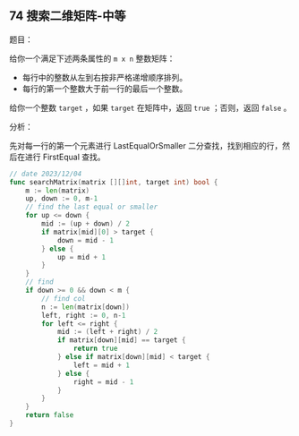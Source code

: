 ## 74 搜索二维矩阵-中等

题目：

给你一个满足下述两条属性的 `m x n` 整数矩阵：

- 每行中的整数从左到右按非严格递增顺序排列。
- 每行的第一个整数大于前一行的最后一个整数。

给你一个整数 `target` ，如果 `target` 在矩阵中，返回 `true` ；否则，返回 `false` 。



分析：

先对每一行的第一个元素进行 LastEqualOrSmaller 二分查找，找到相应的行，然后在进行 FirstEqual 查找。

```go
// date 2023/12/04
func searchMatrix(matrix [][]int, target int) bool {
    m := len(matrix)
    up, down := 0, m-1
    // find the last equal or smaller
    for up <= down {
        mid := (up + down) / 2
        if matrix[mid][0] > target {
            down = mid - 1
        } else {
            up = mid + 1
        }
    }
    // find 
    if down >= 0 && down < m {
        // find col
        n := len(matrix[down])
        left, right := 0, n-1
        for left <= right {
            mid := (left + right) / 2
            if matrix[down][mid] == target {
                return true
            } else if matrix[down][mid] < target {
                left = mid + 1
            } else {
                right = mid - 1
            }
        }
    }
    return false
}
```

